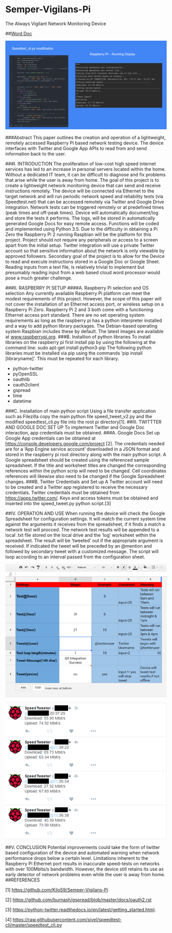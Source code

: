 # Semper-Vigilans-Pi
The Always Vigilant Network Monitoring Device

##[Word Doc](https://github.com/Kilo59/Semper-Vigilans-Pi/raw/master/SemperVigilansPi.doc)

![Example](https://github.com/Kilo59/Semper-Vigilans-Pi/blob/master/images/speed_tweet1.PNG?raw=true)

###Abstract
This paper outlines the creation and operation of a lightweight, remotely accessed Raspberry Pi based network testing device. The device interfaces with Twitter and Google App APIs to read from and send information back to the user.

###I.	INTRODUCTION 
The proliferation of low-cost high speed internet services has led to an increase in personal servers located within the home. Without a dedicated IT team, it can be difficult to diagnose and fix problems that arise while the user is away from home. The goal of this project is to create a lightweight network monitoring device that can send and receive instructions remotely. The device will be connected via Ethernet to the target network and will run periodic network speed and reliability tests (via Speedtest.net) that can be accessed remotely via Twitter and Google Drive integration. Network tests can be triggered remotely or at predefined times (peak times and off-peak times). Device will automatically document/log and store the tests it performs. The logs, will be stored in automatically generated Google Docs for easy remote access. Functions will be coded and implemented using Python 3.5. Due to the difficulty in obtaining a Pi Zero the Raspberry Pi 2 running Raspbian will be the platform for this project. Project should not require any peripherals or access to a screen apart from the initial setup. Twitter integration will use a private Twitter account so that sensitive information about the network is only viewable by approved followers.  Secondary goal of the project is to allow for the Device to read and execute instructions stored in a Google Doc or Google Sheet. Reading inputs from a text file, is relatively trivial to implement but presumably reading input from a web based cloud word processor would pose a much greater challenge. 

###II.	RASPBERRY PI SETUP
####A.	Raspberry Pi selection and OS selection
Any currently available Raspberry Pi platform can meet the modest requirements of this project. However, the scope of this paper will not cover the installation of an Ethernet access port, or wireless setup on a Raspberry Pi Zero. Raspberry Pi 2 and 3 both come with a functioning Ethernet access port standard. 
There are no set operating system requirements as long as the raspberry pi has a python interpreter installed and a way to add python library packages. The Debian-based operating system Raspbian includes these by default. The latest images are available at  www.raspberrypi.org. 
###B.	Installion of python libraries
To install libraries on the raspberry pi first install pip by using the following at the command line: sudo apt-get install python3-pip
The following python libraries must be installed via pip using the commands ‘pip install [libraryname]’. This must be repeated for each library. 
*	python-twitter
*	pyOpenSSL
*	oauthlib
*	oauth2client
*	gspread
*	time
*	datetime

###C.	Installation of main python script
Using a file transfer application such as Filezilla copy the main python file speed_tweet_v2.py and the modified speedtest_cli.py file into the root pi directory[1]. 
##III.	TWITTTER AND GOOGLE DOC SET UP
To implement Twitter and Google Doc interaction, app credentials must be obtained. 
###A.	Google Docs Set up
Google App credentials can be obtained at https://console.developers.google.com/project [2]. The credentials needed are for a ‘App Engine service account’ downloaded in a JSON format and stored in the raspberry pi root directory along with the main python script. 
A Google spreadsheet should be created using the referenced sample spreadsheet. If the title and worksheet titles are changed the corresponding references within the python scrip will need to be changed. Cell coordinates references will likewise also need to be changed if the Google Spreadsheet changes. 
###B.	Twitter Credentials and Set up
A Twitter account will need to be created and a Twitter app registered to receive the necessary credentials.
Twitter credentials must be obtained from https://apps.twitter.com/. Keys and access tokens must be obtained and inserted into the speed_tweet.py python script.[3]

##IV.	OPERATION AND USE
When running the device will check the Google Spreadsheet for configuration settings. It will match the current system time against the arguments it receives from the spreadsheet, if it finds a match a network test will procced. The network test results will be appended to a local .txt file stored on the local drive and the ‘log’ worksheet within the spreadsheet. The result will be ‘tweeted’ out if the appropriate argument is received. If indicated the tweet will be preceded by an @mention and followed by secondary tweet with a customized message. The script will loop according to an interval passed from the configuration sheet.

![Settings](https://github.com/Kilo59/Semper-Vigilans-Pi/blob/master/images/Capture.PNG?raw=true)

![TwitterBot](https://github.com/Kilo59/Semper-Vigilans-Pi/blob/master/images/Speed_tweeter.png?raw=true)

##V.	CONCLUSION
Potential improvements could take the form of twitter based configuration of the device and automated warning when network performance drops below a certain level. Limitations inherent to the Raspberry Pi Ethernet port results in inaccurate speed-tests on networks with over 100Mbits/s bandwidth. However, the device still retains its use as early detector of network problems even while the user is away from home.     
##REFERENCES

[1]	 https://github.com/Kilo59/Semper-Vigilans-Pi

[2]	https://github.com/burnash/gspread/blob/master/docs/oauth2.rst

[3]	https://python-twitter.readthedocs.io/en/latest/getting_started.html.

[4]	https://raw.githubusercontent.com/sivel/speedtest-cli/master/speedtest_cli.py 
 
 
